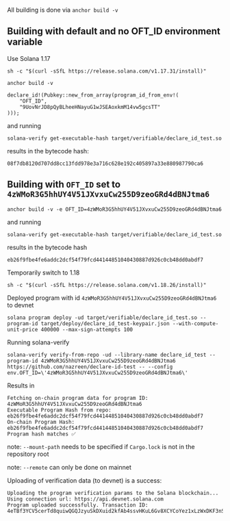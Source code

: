 All  building is done via `anchor build -v`

## Building with default and no OFT_ID environment variable

Use Solana 1.17

```
sh -c "$(curl -sSfL https://release.solana.com/v1.17.31/install)"
```

```
anchor build -v
```

```
declare_id!(Pubkey::new_from_array(program_id_from_env!(
    "OFT_ID",
    "9UovNrJD8pQyBLheeHNayuG1wJSEAoxkmM14vw5gcsTT"
)));
```

and running
```
solana-verify get-executable-hash target/verifiable/declare_id_test.so
```

results in the bytecode hash:
```
08f7db8120d707dd8cc13fdd978e3a716c628e192c405897a33e880987790ca6
```

## Building with `OFT_ID` set to `4zWMoR3G5hhUY4V51JXvxuCw255D9zeoGRd4dBNJtma6`

```
anchor build -v -e OFT_ID=4zWMoR3G5hhUY4V51JXvxuCw255D9zeoGRd4dBNJtma6
```

and running
```
solana-verify get-executable-hash target/verifiable/declare_id_test.so
```

results in the bytecode hash
```
eb26f9fbe4fe6addc2dcf54f79fcd44144851040430887d926c0cb48dd0abdf7
```

Temporarily switch to 1.18

```
sh -c "$(curl -sSfL https://release.solana.com/v1.18.26/install)"
```

Deployed program with id `4zWMoR3G5hhUY4V51JXvxuCw255D9zeoGRd4dBNJtma6` to devnet

```
solana program deploy -ud target/verifiable/declare_id_test.so --program-id target/deploy/declare_id_test-keypair.json --with-compute-unit-price 400000 --max-sign-attempts 100
```

Running solana-verify

```
solana-verify verify-from-repo -ud --library-name declare_id_test --program-id 4zWMoR3G5hhUY4V51JXvxuCw255D9zeoGRd4dBNJtma6 https://github.com/nazreen/declare-id-test -- --config env.OFT_ID=\'4zWMoR3G5hhUY4V51JXvxuCw255D9zeoGRd4dBNJtma6\'
```

Results in
```
Fetching on-chain program data for program ID: 4zWMoR3G5hhUY4V51JXvxuCw255D9zeoGRd4dBNJtma6
Executable Program Hash from repo: eb26f9fbe4fe6addc2dcf54f79fcd44144851040430887d926c0cb48dd0abdf7
On-chain Program Hash: eb26f9fbe4fe6addc2dcf54f79fcd44144851040430887d926c0cb48dd0abdf7
Program hash matches ✅
```

note: `--mount-path` needs to be specified if `Cargo.lock` is not in the repository root

note: `--remote` can only be done on mainnet


Uploading of verification data (to devnet) is a success:

```
Uploading the program verification params to the Solana blockchain...
Using connection url: https://api.devnet.solana.com
Program uploaded successfully. Transaction ID: 4eTBf3YCV5cerTd8quiwQGQJzyuSkDXuid2kfAb4ssvHKuL6Gv8XCYCoYez1xLzWxDKF3nSBrikJKoTGvqbQF27Z
```